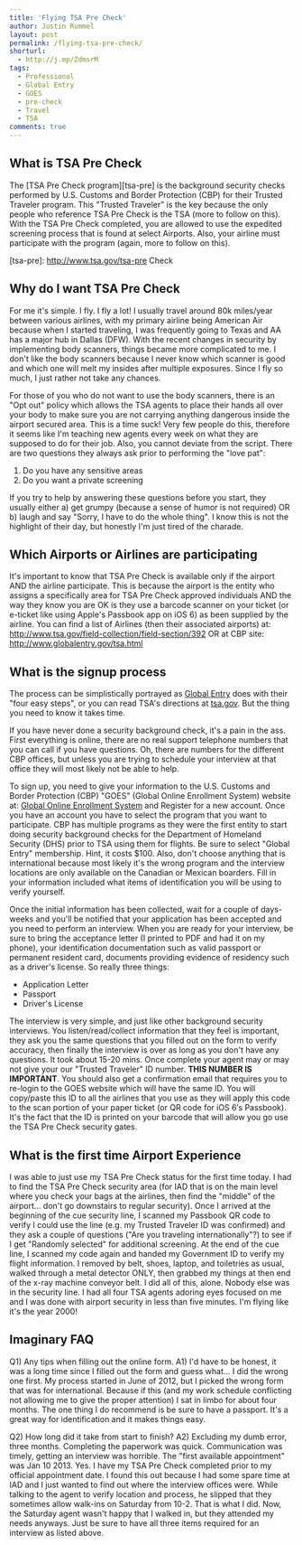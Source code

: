 ```yaml
---
title: 'Flying TSA Pre Check'
author: Justin Rummel
layout: post
permalink: /flying-tsa-pre-check/
shorturl:
  - http://j.mp/ZdmsrM
tags: 
  - Professional
  - Global Entry
  - GOES
  - pre-check
  - Travel
  - TSA
comments: true
---
```

What is TSA Pre Check
-----------------
The [TSA Pre Check program][tsa-pre] is the background security checks performed by U.S. Customs and Border Protection (CBP) for their Trusted Traveler program. This "Trusted Traveler" is the key because the only people who reference TSA Pre Check is the TSA (more to follow on this). With the TSA Pre Check completed, you are allowed to use the expedited screening process that is found at select Airports. Also, your airline must participate with the program (again, more to follow on this).

[tsa-pre]: http://www.tsa.gov/tsa-pre Check

Why do I want TSA Pre Check
-----------------------
For me it's simple. I fly. I fly a lot! I usually travel around 80k miles/year between various airlines, with my primary airline being American Air because when I started traveling, I was frequently going to Texas and AA has a major hub in Dallas (DFW). With the recent changes in security by implementing body scanners, things became more complicated to me. I don't like the body scanners because I never know which scanner is good and which one will melt my insides after multiple exposures. Since I fly so much, I just rather not take any chances. 

For those of you who do not want to use the body scanners, there is an "Opt out" policy which allows the TSA agents to place their hands all over your body to make sure you are not carrying anything dangerous inside the airport secured area. This is a time suck! Very few people do this, therefore it seems like I'm teaching new agents every week on what they are supposed to do for their job. Also, you cannot deviate from the script. There are two questions they always ask prior to performing the "love pat": 

1.  Do you have any sensitive areas
2.  Do you want a private screening

If you try to help by answering these questions before you start, they usually either a) get grumpy (because a sense of humor is not required) OR b) laugh and say "Sorry, I have to do the whole thing". I know this is not the highlight of their day, but honestly I'm just tired of the charade. 

Which Airports or Airlines are participating
--------------------------------------------
It's important to know that TSA Pre Check is available only if the airport AND the airline participate. This is because the airport is the entity who assigns a specifically area for TSA Pre Check approved individuals AND the way they know you are OK is they use a barcode scanner on your ticket (or e-ticket like using Apple's Passbook app on iOS 6) as been supplied by the airline. You can find a list of Airlines (then their associated airports) at: <http://www.tsa.gov/field-collection/field-section/392> OR at CBP site: <http://www.globalentry.gov/tsa.html>

What is the signup process
--------------------------
The process can be simplistically portrayed as [Global Entry][easy4] does with their "four easy steps", or you can read TSA's directions at [tsa.gov][tsa]. But the thing you need to know it takes time.

If you have never done a security background check, it's a pain in the ass. First everything is online, there are no real support telephone numbers that you can call if you have questions. Oh, there are numbers for the different CBP offices, but unless you are trying to schedule your interview at that office they will most likely not be able to help. 

To sign up, you need to give your information to the U.S. Customs and Border Protection (CBP) "GOES" (Global Online Enrollment System) website at: [Global Online Enrollment System][goes] and Register for a new account. Once you have an account you have to select the program that you want to participate. CBP has multiple programs as they were the first entity to start doing security background checks for the Department of Homeland Security (DHS) prior to TSA using them for flights. Be sure to select "Global Entry" membership. Hint, it costs $100. Also, don't choose anything that is international because most likely it's the wrong program and the interview locations are only available on the Canadian or Mexican boarders. Fill in your information included what items of identification you will be using to verify yourself. 

Once the initial information has been collected, wait for a couple of days-weeks and you'll be notified that your application has been accepted and you need to perform an interview. When you are ready for your interview, be sure to bring the acceptance letter (I printed to PDF and had it on my phone), your identification documentation such as valid passport or permanent resident card, documents providing evidence of residency such as a driver's license. So really three things:

*   Application Letter
*   Passport
*   Driver's License

The interview is very simple, and just like other background security interviews. You listen/read/collect information that they feel is important, they ask you the same questions that you filled out on the form to verify accuracy, then finally the interview is over as long as you don't have any questions. It took about 15-20 mins. Once complete your agent may or may not give your our "Trusted Traveler" ID number. **THIS NUMBER IS IMPORTANT**. You should also get a confirmation email that requires you to re-login to the GOES website which will have the same ID. You will copy/paste this ID to all the airlines that you use as they will apply this code to the scan portion of your paper ticket (or QR code for iOS 6′s Passbook). It's the fact that the ID is printed on your barcode that will allow you go use the TSA Pre Check security gates.

[easy4]: http://www.globalentry.gov/howtoapply.html 
[tsa]: http://j.mp/126bHZV 
[goes]: https://goes-app.cbp.dhs.gov/main/goes 

What is the first time Airport Experience
-----------------------------------------
I was able to just use my TSA Pre Check status for the first time today. I had to find the TSA Pre Check security area (for IAD that is on the main level where you check your bags at the airlines, then find the "middle" of the airport... don't go downstairs to regular security). Once I arrived at the beginning of the cue security line, I scanned my Passbook QR code to verify I could use the line (e.g. my Trusted Traveler ID was confirmed) and they ask a couple of questions ("Are you traveling internationally"?) to see if I get "Randomly selected" for additional screening. At the end of the cue line, I scanned my code again and handed my Government ID to verify my flight information. I removed by belt, shoes, laptop, and toiletries as usual, walked through a metal detector ONLY, then grabbed my things at then end of the x-ray machine conveyor belt. I did all of this, alone. Nobody else was in the security line. I had all four TSA agents adoring eyes focused on me and I was done with airport security in less than five minutes. I'm flying like it's the year 2000! 

Imaginary FAQ
-------------
Q1) Any tips when filling out the online form.
A1) I'd have to be honest, it was a long time since I filled out the form and guess what... I did the wrong one first. My process started in June of 2012, but I picked the wrong form that was for international. Because if this (and my work schedule conflicting not allowing me to give the proper attention) I sat in limbo for about four months. The one thing I do recommend is be sure to have a passport. It's a great way for identification and it makes things easy.

Q2) How long did it take from start to finish?
A2) Excluding my dumb error, three months. Completing the paperwork was quick. Communication was timely, getting an interview was horrible. The "first available appointment" was Jan 10 2013. Yes. I have my TSA Pre Check completed prior to my official appointment date. I found this out because I had some spare time at IAD and I just wanted to find out where the interview offices were. While talking to the agent to verify location and process, he slipped that they sometimes allow walk-ins on Saturday from 10-2. That is what I did. Now, the Saturday agent wasn't happy that I walked in, but they attended my needs anyways. Just be sure to have all three items required for an interview as listed above.